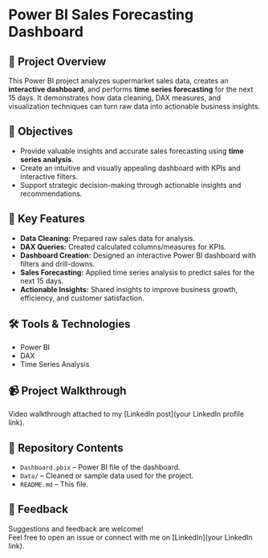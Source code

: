 # Power BI Sales Forecasting Dashboard

## 📌 Project Overview
This Power BI project analyzes supermarket sales data, creates an **interactive dashboard**, and performs **time series forecasting** for the next 15 days. It demonstrates how data cleaning, DAX measures, and visualization techniques can turn raw data into actionable business insights.

## 🎯 Objectives
- Provide valuable insights and accurate sales forecasting using **time series analysis**.
- Create an intuitive and visually appealing dashboard with KPIs and interactive filters.
- Support strategic decision-making through actionable insights and recommendations.

## 📝 Key Features
- **Data Cleaning:** Prepared raw sales data for analysis.
- **DAX Queries:** Created calculated columns/measures for KPIs.
- **Dashboard Creation:** Designed an interactive Power BI dashboard with filters and drill-downs.
- **Sales Forecasting:** Applied time series analysis to predict sales for the next 15 days.
- **Actionable Insights:** Shared insights to improve business growth, efficiency, and customer satisfaction.

## 🛠️ Tools & Technologies
- Power BI
- DAX
- Time Series Analysis

## 📹 Project Walkthrough
Video walkthrough attached to my [LinkedIn post](your LinkedIn profile link).

## 📂 Repository Contents
- `Dashboard.pbix` – Power BI file of the dashboard.
- `Data/` – Cleaned or sample data used for the project.
- `README.md` – This file.

## 🤝 Feedback
Suggestions and feedback are welcome!  
Feel free to open an issue or connect with me on [LinkedIn](your LinkedIn link).
